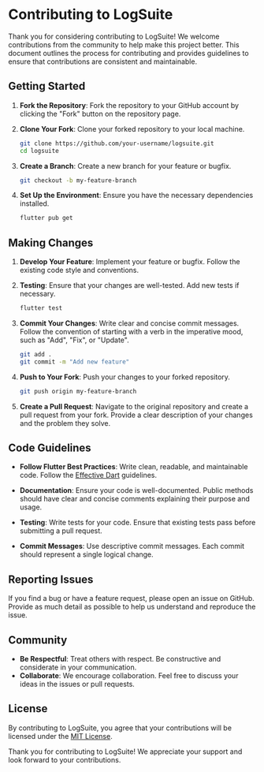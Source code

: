 # Contributing to LogSuite

Thank you for considering contributing to LogSuite! We welcome contributions from the community to help make this project better. This document outlines the process for contributing and provides guidelines to ensure that contributions are consistent and maintainable.

## Getting Started

1. **Fork the Repository**: Fork the repository to your GitHub account by clicking the "Fork" button on the repository page.

2. **Clone Your Fork**: Clone your forked repository to your local machine.
    ```bash
    git clone https://github.com/your-username/logsuite.git
    cd logsuite
    ```

3. **Create a Branch**: Create a new branch for your feature or bugfix.
    ```bash
    git checkout -b my-feature-branch
    ```

4. **Set Up the Environment**: Ensure you have the necessary dependencies installed.
    ```bash
    flutter pub get
    ```

## Making Changes

1. **Develop Your Feature**: Implement your feature or bugfix. Follow the existing code style and conventions.

2. **Testing**: Ensure that your changes are well-tested. Add new tests if necessary.
    ```bash
    flutter test
    ```

3. **Commit Your Changes**: Write clear and concise commit messages. Follow the convention of starting with a verb in the imperative mood, such as "Add", "Fix", or "Update".
    ```bash
    git add .
    git commit -m "Add new feature"
    ```

4. **Push to Your Fork**: Push your changes to your forked repository.
    ```bash
    git push origin my-feature-branch
    ```

5. **Create a Pull Request**: Navigate to the original repository and create a pull request from your fork. Provide a clear description of your changes and the problem they solve.

## Code Guidelines

- **Follow Flutter Best Practices**: Write clean, readable, and maintainable code. Follow the [Effective Dart](https://dart.dev/guides/language/effective-dart) guidelines.

- **Documentation**: Ensure your code is well-documented. Public methods should have clear and concise comments explaining their purpose and usage.

- **Testing**: Write tests for your code. Ensure that existing tests pass before submitting a pull request.

- **Commit Messages**: Use descriptive commit messages. Each commit should represent a single logical change.

## Reporting Issues

If you find a bug or have a feature request, please open an issue on GitHub. Provide as much detail as possible to help us understand and reproduce the issue.

## Community

- **Be Respectful**: Treat others with respect. Be constructive and considerate in your communication.
- **Collaborate**: We encourage collaboration. Feel free to discuss your ideas in the issues or pull requests.

## License

By contributing to LogSuite, you agree that your contributions will be licensed under the [MIT License](LICENSE).

Thank you for contributing to LogSuite! We appreciate your support and look forward to your contributions.

